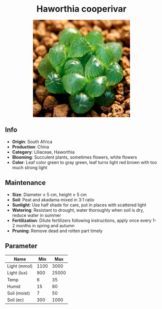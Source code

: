 <h1 align='center'>Haworthia cooperivar</h1>
<p align="center">
    <img 
        align='center'
        width='320'
        src="../images/haworthia cooperivar.png" 
        alt='Haworthia cooperivar' />
</p>

## Info

 - **Origin**: South Africa
 - **Production**: China
 - **Category**: Liliaceae, Haworthia
 - **Blooming**: Succulent plants, sometimes flowers, white flowers
 - **Color**: Leaf color green to gray green, leaf turns light red brown with too much strong light

## Maintenance

 - **Size**: Diameter ≥ 5 cm, height ≥ 5 cm
 - **Soil**: Peat and akadama mixed in 3:1 ratio
 - **Sunlight**: Use half shade for care, put in places with scattered light
 - **Watering**: Resistant to drought, water thoroughly when soil is dry, reduce water in summer
 - **Fertilization**: Dilute fertilizers following instructions,  apply once every 1-2 months in spring and autumn
 - **Pruning**: Remove dead and rotten part timely

## Parameter

| Name         | Min  | Max   |
|--------------|------|-------|
| Light (mmol) | 1100 | 3000  |
| Light (lux)  | 900 | 25000 |
| Temp         | 6    | 35    |
| Humid        | 15   | 80    |
| Soil (moist) | 7   | 50    |
| Soil (ec)    | 300  | 1000  |